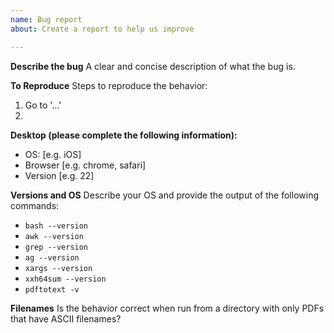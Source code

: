 ```yaml
---
name: Bug report
about: Create a report to help us improve

---
```


**Describe the bug**
A clear and concise description of what the bug is.

**To Reproduce**
Steps to reproduce the behavior:
1. Go to '...'
2. 

**Desktop (please complete the following information):**
 - OS: [e.g. iOS]
 - Browser [e.g. chrome, safari]
 - Version [e.g. 22]

**Versions and OS**
Describe your OS and provide the output of the following commands:
- ``bash --version``
- ``awk --version``
- ``grep --version``
- ``ag --version``
- ``xargs --version``
- ``xxh64sum --version``
- ``pdftotext -v``

**Filenames**
Is the behavior correct when run from a directory with only PDFs that have ASCII filenames?
